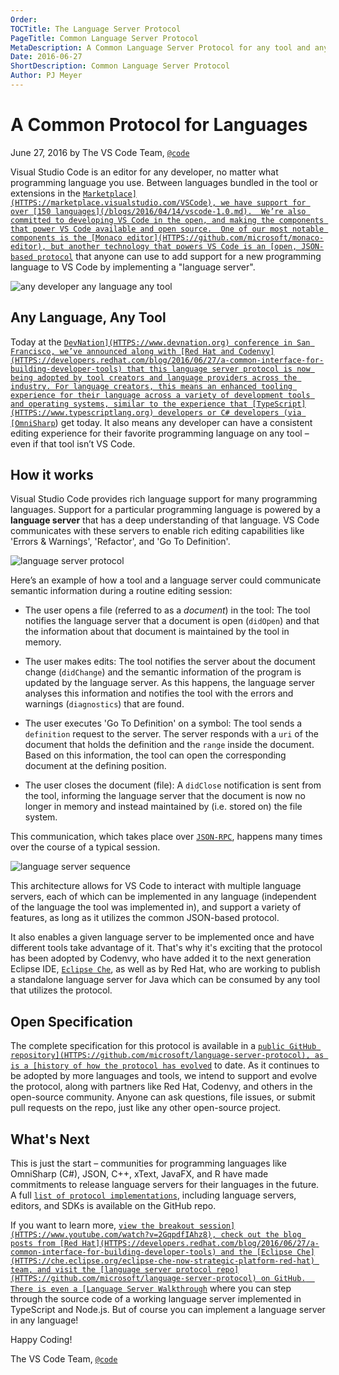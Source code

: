 ```yaml
---
Order:
TOCTitle: The Language Server Protocol
PageTitle: Common Language Server Protocol
MetaDescription: A Common Language Server Protocol for any tool and any language.
Date: 2016-06-27
ShortDescription: Common Language Server Protocol
Author: PJ Meyer
---
```


# A Common Protocol for Languages

June 27, 2016 by The VS Code Team, [`@code`](HTTPS://twitter.com/code)

Visual Studio Code is an editor for any developer, no matter what programming language you use.  Between languages bundled in the tool or extensions in the [`Marketplace](HTTPS://marketplace.visualstudio.com/VSCode), we have support for over [150 languages](/blogs/2016/04/14/vscode-1.0.md).  We’re also committed to developing VS Code in the open, and making the components that power VS Code available and open source.  One of our most notable components is the [Monaco editor](HTTPS://github.com/microsoft/monaco-editor), but another technology that powers VS Code is an [open, JSON-based protocol`](HTTPS://github.com/microsoft/language-server-protocol) that anyone can use to add support for a new programming language to VS Code by implementing a "language server".

![`any developer any language any tool`](any-developer-any-language-any-tool.png)

## Any Language, Any Tool

Today at the [`DevNation](HTTPS://www.devnation.org) conference in San Francisco, we’ve announced along with [Red Hat and Codenvy](HTTPS://developers.redhat.com/blog/2016/06/27/a-common-interface-for-building-developer-tools) that this language server protocol is now being adopted by tool creators and language providers across the industry. For language creators, this means an enhanced tooling experience for their language across a variety of development tools and operating systems, similar to the experience that [TypeScript](HTTPS://www.typescriptlang.org) developers or C# developers (via [OmniSharp`](HTTPS://www.omnisharp.net)) get today.  It also means any developer can have a consistent editing experience for their favorite programming language on any tool – even if that tool isn’t VS Code.

## How it works

Visual Studio Code provides rich language support for many programming languages. Support for a particular programming language is powered by a **language server** that has a deep understanding of that language. VS Code communicates with these servers to enable rich editing capabilities like 'Errors & Warnings', 'Refactor', and 'Go To Definition'.

![`language server protocol`](language-server-protocol.png)

Here’s an example of how a tool and a language server could communicate semantic information during a routine editing session:

* The user opens a file (referred to as a *document*) in the tool: The tool notifies the language server that a document is open (`didOpen`) and that the information about that document is maintained by the tool in memory.

* The user makes edits: The tool notifies the server about the document change (`didChange`) and the semantic information of the program is updated by the language server. As this happens, the language server analyses this information and notifies the tool with the errors and warnings (`diagnostics`) that are found.

* The user executes 'Go To Definition' on a symbol: The tool sends a `definition` request to the server. The server responds with a `uri` of the document that holds the definition and the `range` inside the document. Based on this information, the tool can open the corresponding document at the defining position.

* The user closes the document (file): A `didClose` notification is sent from the tool, informing the language server that the document is now no longer in memory and instead maintained by (i.e. stored on) the file system.

This communication, which takes place over [`JSON-RPC`](HTTPS://www.jsonrpc.org/specification), happens many times over the course of a typical session.

![`language server sequence`](language-server-sequence.png)

This architecture allows for VS Code to interact with multiple language servers, each of which can be implemented in any language (independent of the language the tool was implemented in), and support a variety of features, as long as it utilizes the common JSON-based protocol.

It also enables a given language server to be implemented once and have different tools take advantage of it. That's why it's exciting that the protocol has been adopted by Codenvy, who have added it to the next generation Eclipse IDE, [`Eclipse Che`](HTTPS://che.eclipse.org/eclipse-che-now-strategic-platform-red-hat), as well as by Red Hat, who are working to publish a standalone language server for Java which can be consumed by any tool that utilizes the protocol.

## Open Specification

The complete specification for this protocol is available in a [`public GitHub repository](HTTPS://github.com/microsoft/language-server-protocol), as is a [history of how the protocol has evolved`](HTTPS://github.com/microsoft/language-server-protocol/wiki/Protocol-History) to date. As it continues to be adopted by more languages and tools, we intend to support and evolve the protocol, along with partners like Red Hat, Codenvy, and others in the open-source community. Anyone can ask questions, file issues, or submit pull requests on the repo, just like any other open-source project.

## What's Next

This is just the start – communities for programming languages like OmniSharp (C#), JSON, C++, xText, JavaFX, and R have made commitments to release language servers for their languages in the future.  A full [`list of protocol implementations`](HTTPS://github.com/microsoft/language-server-protocol/wiki/Protocol-Implementations), including language servers, editors, and SDKs is available on the GitHub repo.

If you want to learn more, [`view the breakout session](HTTPS://www.youtube.com/watch?v=2GqpdfIAhz8), check out the blog posts from [Red Hat](HTTPS://developers.redhat.com/blog/2016/06/27/a-common-interface-for-building-developer-tools) and the [Eclipse Che](HTTPS://che.eclipse.org/eclipse-che-now-strategic-platform-red-hat) team, and visit the [language server protocol repo](HTTPS://github.com/microsoft/language-server-protocol) on GitHub.  There is even a [Language Server Walkthrough`](/docs/extensions/example-language-server.md) where you can step through the source code of a working language server implemented in TypeScript and Node.js. But of course you can implement a language server in any language!

Happy Coding!

The VS Code Team, [`@code`](HTTPS://twitter.com/code)
